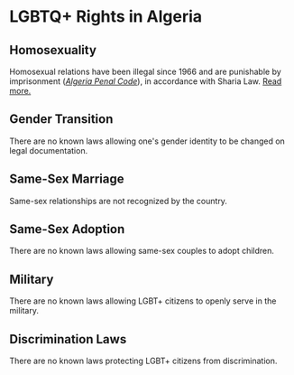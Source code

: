 # LGBTQ+ Rights in Algeria

## Homosexuality
Homosexual relations have been illegal since 1966 and are punishable by imprisonment ([*Algeria Penal Code*](https://wipolex.wipo.int/en/legislation/details/7998)), in accordance with Sharia Law. [Read more.](https://en.wikipedia.org/wiki/Sharia#LGBT_rights)

## Gender Transition
There are no known laws allowing one's gender identity to be changed on legal documentation.

## Same-Sex Marriage
Same-sex relationships are not recognized by the country.

## Same-Sex Adoption
There are no known laws allowing same-sex couples to adopt children.

## Military
There are no known laws allowing LGBT+ citizens to openly serve in the military.

## Discrimination Laws
There are no known laws protecting LGBT+ citizens from discrimination.
